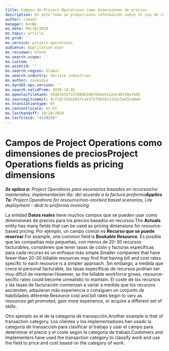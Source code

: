 ```yaml
---
title: Campos de Project Operations como dimensiones de precios
description: En este tema se proporciona información sobre el uso de campos como dimensiones de precios en Dynamics 365 Project Operations.
author: rumant
manager: AnnBe
ms.date: 09/18/2020
ms.topic: article
ms.prod: ''
ms.service: project-operations
audience: Application User
ms.reviewer: kfend
ms.search.scope: ''
ms.custom: ''
ms.assetid: ''
ms.search.region: Global
ms.search.industry: Service industries
ms.author: suvaidya
ms.dyn365.ops.version: ''
ms.search.validFrom: 2020-10-01
ms.openlocfilehash: 59367b35f15f806b109f606e912edc487d9e7685
ms.sourcegitcommit: 4cf1dc1561b92fca4175f0b3813133c5e63ce8e6
ms.translationtype: HT
ms.contentlocale: es-ES
ms.lasthandoff: 10/28/2020
ms.locfileid: "4119259"
---
```

# <a name="project-operations-fields-as-pricing-dimensions"></a><span data-ttu-id="737bd-103">Campos de Project Operations como dimensiones de precios</span><span class="sxs-lookup"><span data-stu-id="737bd-103">Project Operations fields as pricing dimensions</span></span>

<span data-ttu-id="737bd-104">_**Se aplica a:** Project Operations para escenarios basados en recursos/no mantenidos, implementación lite: del acuerdo a la factura proforma_</span><span class="sxs-lookup"><span data-stu-id="737bd-104">_**Applies To:** Project Operations for resource/non-stocked based scenarios, Lite deployment - deal to proforma invoicing_</span></span>

<span data-ttu-id="737bd-105">La entidad **Datos reales** tiene muchos campos que se pueden usar como dimensiones de precios para los precios basados en recursos.</span><span class="sxs-lookup"><span data-stu-id="737bd-105">The **Actuals** entity has many fields that can be used as pricing dimensions for resource-based pricing.</span></span> <span data-ttu-id="737bd-106">Por ejemplo, un campo común es **Recurso que se puede reservar**.</span><span class="sxs-lookup"><span data-stu-id="737bd-106">For example, one common field is **Bookable Resource**.</span></span> <span data-ttu-id="737bd-107">Es posible que las compañías más pequeñas, con menos de 20-30 recursos facturables, consideren que tener tasas de coste y facturas específicas para cada recurso es un enfoque más simple.</span><span class="sxs-lookup"><span data-stu-id="737bd-107">Smaller companies that have fewer than 20-30 billable resources may find that having bill and cost rates specific to each resource is a simpler approach.</span></span> <span data-ttu-id="737bd-108">Sin embargo, a medida que crece el personal facturable, las tasas específicas de recursos podrían ser muy difícil de mantener.</span><span class="sxs-lookup"><span data-stu-id="737bd-108">However, as the billable workforce grows, resource-secific rates could become unrealistic to maintain.</span></span> <span data-ttu-id="737bd-109">El coste de los recursos y las tasas de facturación comienzan a variar a medida que los recursos ascienden, adquieran más experiencia o consiguen un conjunto de habilidades diferente.</span><span class="sxs-lookup"><span data-stu-id="737bd-109">Resource cost and bill rates begin to vary as resources get promoted, gain more experience, or acquire a different set of skills.</span></span> 

<span data-ttu-id="737bd-110">Otro ejemplo es el de la categoría de transacción.</span><span class="sxs-lookup"><span data-stu-id="737bd-110">Another example is that of transaction category.</span></span> <span data-ttu-id="737bd-111">Los clientes y los implementadores han usado la categoría de transacción para clasificar el trabajo y usar el campo para determinar el precio y el coste según la categoría de trabajo.</span><span class="sxs-lookup"><span data-stu-id="737bd-111">Customers and Implementers have used the transaction category to classify work and use the field to price and cost based on the category of work.</span></span>
